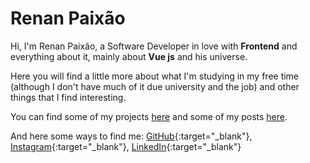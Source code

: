 # Renan Paixão

Hi, I'm Renan Paixão, a Software Developer in love with **Frontend** and everything about it, mainly about **Vue js**
and his universe. 

Here you will find a little more about what I'm studying in my free time (although I don't have much of it due 
university and the job) and other things that I find interesting.

You can find some of my projects [here](/projects) and some of my posts [here](/posts).

And here some ways to find me: [GitHub](https://github.com/RenanPaixao){:target="_blank"}, 
[Instagram](https://www.instagram.com/renanpaixao8/){:target="_blank"}, 
[LinkedIn](https://www.linkedin.com/in/renanpaixao/){:target="_blank"}
